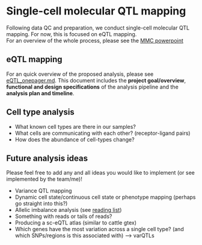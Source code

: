# Single-cell molecular QTL mapping
  
Following data QC and preparation, we conduct single-cell molecular QTL mapping. For now, this is focused on eQTL mapping.  
For an overview of the whole process, please see the [MMC powerpoint](https://uoe-my.sharepoint.com/:p:/r/personal/kcampb2_ed_ac_uk/Documents/MMC_PPA_notes.pptx?d=w3afaa31d5ccd4efea7dff2bf2b120465&csf=1&web=1&e=jjdB1P)

## eQTL mapping  
  
For an quick overview of the proposed analysis, please see [eQTL_onepager.md](eQTL_onepager.md). This document includes the **project goal/overview**, **functional and design specifications** of the analysis pipeline and the **analysis plan and timeline**.   

## Cell type analysis

- What known cell types are there in our samples?
- What cells are communicating with each other? (receptor-ligand pairs)
- How does the abundance of cell-types change?
  
## Future analysis ideas  
  
Please feel free to add any and all ideas you would like to implement (or see implemented by the team/me)!  
  
- Variance QTL mapping  
- Dynamic cell state/continuous cell state or phenotype mapping (perhaps go straight into this?)  
- Allelic imbalance analysis (see [reading list](reading_list.md))  
- Something with reads or tails of reads?   
- Producing a sc-eQTL atlas (similar to cattle gtex)  
- Which genes have the most variation across a single cell type? (and which SNPs/regions is this associated with) --> varQTLs
